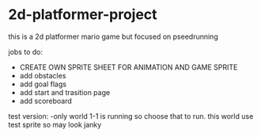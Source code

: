 # 2d-platformer-project
this is a 2d platformer mario game but focused on pseedrunning

jobs to do:
- CREATE OWN SPRITE SHEET FOR ANIMATION AND GAME SPRITE
- add obstacles
- add goal flags
- add start and trasition page
- add scoreboard

test version:
-only world 1-1 is running so choose that to run. this world use test sprite so may look janky

